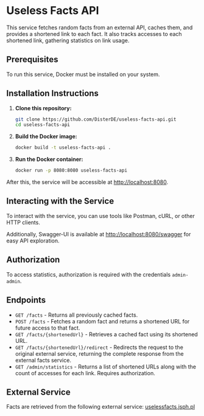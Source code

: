 # Useless Facts API

This service fetches random facts from an external API, caches them, and provides a shortened link
to each fact. It also tracks accesses to each shortened link, gathering statistics on link usage.

## Prerequisites

To run this service, Docker must be installed on your system.

## Installation Instructions

1. **Clone this repository:**

   ```bash
   git clone https://github.com/DisterDE/useless-facts-api.git
   cd useless-facts-api
   ```

2. **Build the Docker image:**

   ```bash
   docker build -t useless-facts-api .
   ```

3. **Run the Docker container:**

   ```bash
   docker run -p 8080:8080 useless-facts-api
   ```

After this, the service will be accessible at [http://localhost:8080](http://localhost:8080).

## Interacting with the Service

To interact with the service, you can use tools like Postman, cURL, or other HTTP clients.

Additionally, Swagger-UI is available
at [http://localhost:8080/swagger](http://localhost:8080/swagger) for easy API exploration.

## Authorization

To access statistics, authorization is required with the credentials `admin-admin`.

## Endpoints

- `GET /facts` - Returns all previously cached facts.
- `POST /facts` - Fetches a random fact and returns a shortened URL for future access to that fact.
- `GET /facts/{shortenedUrl}` - Retrieves a cached fact using its shortened URL.
- `GET /facts/{shortenedUrl}/redirect` - Redirects the request to the original external service,
  returning the complete response from the external facts service.
- `GET /admin/statistics` - Returns a list of shortened URLs along with the count of accesses for
  each link. Requires authorization.

## External Service

Facts are retrieved from the following external
service: [uselessfacts.jsph.pl](https://uselessfacts.jsph.pl)